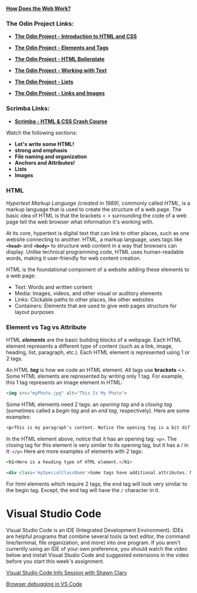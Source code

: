 

**[How Does the Web Work?](../assets/Lesson05/Lesson05-How-Does-the-Web-Work.md)**

### The Odin Project Links:

- **[The Odin Project - Introduction to HTML and CSS](https://www.theodinproject.com/paths/foundations/courses/foundations/lessons/introduction-to-html-and-css)**

- **[The Odin Project - Elements and Tags](https://www.theodinproject.com/paths/foundations/courses/foundations/lessons/elements-and-tags)**

- **[The Odin Project - HTML Boilerplate](https://www.theodinproject.com/paths/foundations/courses/foundations/lessons/html-boilerplate)**

- **[The Odin Project - Working with Text](https://www.theodinproject.com/paths/foundations/courses/foundations/lessons/working-with-text)**

- **[The Odin Project - Lists](https://www.theodinproject.com/paths/foundations/courses/foundations/lessons/lists)**

- **[The Odin Project - Links and Images](https://www.theodinproject.com/paths/foundations/courses/foundations/lessons/links-and-images)**

### Scrimba Links:

- **[Scrimba - HTML & CSS Crash Course](https://v2.scrimba.com/html-css-crash-course-c02l)**

Watch the following sections:
- **Let's write some HTML!**
- **strong and emphasis**
- **File naming and organization**
- **Anchors and Attributes!**
- **Lists**
- **Images**

### HTML

*Hypertext Markup Language (created in 1989)*, commonly called *HTML*, is a markup language that is used to create the structure of a web page. The basic idea of HTML is that the brackets < > surrounding the code of a web page tell the web browser what information it's working with.

At its core, hypertext is digital text that can link to other places, such as one website connecting to another. HTML, a markup language, uses tags like **`<head>`** and **`<body>`** to structure web content in a way that browsers can display. Unlike technical programming code, HTML uses human-readable words, making it user-friendly for web content creation.

HTML is the foundational component of a website adding these elements to a web page:

- Text: Words and written content
- Media: Images, videos, and other visual or auditory elements
- Links: Clickable paths to other places, like other websites
- Containers: Elements that are used to give web pages structure for layout purposes

### Element vs Tag vs Attribute

HTML **_elements_** are the basic building blocks of a webpage. Each HTML element represents a different type of content (such as a link, image, heading, list, paragraph, etc.). Each HTML element is represented using 1 or 2 tags.

An HTML **_tag_** is how we code an HTML element. All tags use **brackets** <>. Some HTML elements are represented by writing only 1 tag. For example, this 1 tag represents an image element in HTML:

```html
<img src="myPhoto.jpg" alt="This Is My Photo">
```

Some HTML elements need 2 tags: an _opening tag_ and a _closing tag_ (sometimes called a _begin tag_ and an _end tag_, respectively). Here are some examples:

```html
<p>This is my paragraph's content. Notice the opening tag is a bit different from the closing tag.</p>
```

In the HTML element above, notice that it has an opening tag: `<p>`. The closing tag for this element is very similar to its opening tag, but it has a / in it: `</p>`  Here are more examples of elements with 2 tags:

```html
<h1>Here is a heading type of HTML element.</h1>

<div class='mySpecialClassName'>Some tags have additional attributes. Notice the end tag remains simple. The end tag doesn't have the extra attributes of the begin tag.</div>
```

For html elements which require 2 tags, the end tag will look very similar to the begin tag. Except, the end tag will have the `/` character in it.

# Visual Studio Code

Visual Studio Code is an IDE (Integrated Development Environment).  IDEs are helpful programs that combine several tools (a text editor, the command line/terminal, file organization, and more) into one program.  If you aren't currently using an IDE of your own preference, you should watch the video below and install Visual Studio Code and suggested extensions in the video before you start this week's assignment.

[Visual Studio Code Info Session with Shawn Clary](https://www.youtube.com/watch?v=R8lusLkuWJQ)

[Browser debugging in VS Code](https://code.visualstudio.com/docs/nodejs/browser-debugging)

